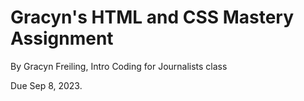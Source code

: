 # Gracyn's HTML and CSS Mastery Assignment

By Gracyn Freiling, Intro Coding for Journalists class

Due Sep 8, 2023.
